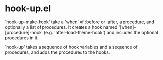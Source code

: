 # hook-up.el
\`hook-up-make-hook' take a 'when' of :before or :after, a procedure, and optionally a list of procedures. It creates a hook named '[when]-[procedure]-hook' (e.g. 'after-load-theme-hook') and includes the optional procedures in it.

\`hook-up' takes a sequence of hook variables and a sequence of procedures, and adds the procedures to the hooks.
